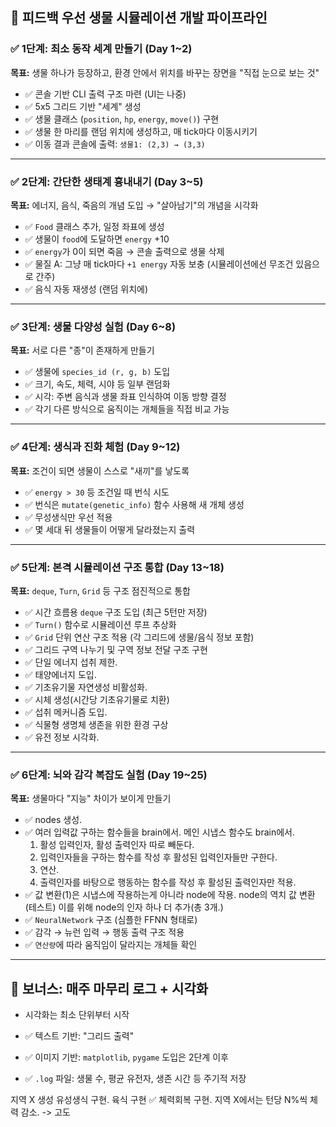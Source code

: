 ## 🔄 피드백 우선 생물 시뮬레이션 개발 파이프라인

### ✅ 1단계: 최소 동작 세계 만들기 (Day 1\~2)

**목표:** 생물 하나가 등장하고, 환경 안에서 위치를 바꾸는 장면을 "직접 눈으로 보는 것"

* ✅ 콘솔 기반 CLI 출력 구조 마련 (UI는 나중)
* ✅ 5x5 그리드 기반 "세계" 생성
* ✅ 생물 클래스 (`position`, `hp`, `energy`, `move()`) 구현
* ✅ 생물 한 마리를 랜덤 위치에 생성하고, 매 tick마다 이동시키기
* ✅ 이동 결과 콘솔에 출력: `생물1: (2,3) → (3,3)`

---

### ✅ 2단계: 간단한 생태계 흉내내기 (Day 3\~5)

**목표:** 에너지, 음식, 죽음의 개념 도입 → "살아남기"의 개념을 시각화

* ✅ `Food` 클래스 추가, 일정 좌표에 생성
* ✅ 생물이 `food`에 도달하면 `energy` +10
* ✅ `energy`가 0이 되면 죽음 → 콘솔 출력으로 생물 삭제
* ✅ 물질 A: 그냥 매 tick마다 `+1 energy` 자동 보충 (시뮬레이션에선 무조건 있음으로 간주)
* ✅ 음식 자동 재생성 (랜덤 위치에)

---

### ✅ 3단계: 생물 다양성 실험 (Day 6\~8)

**목표:** 서로 다른 "종"이 존재하게 만들기

* ✅ 생물에 `species_id (r, g, b)` 도입
* ✅ 크기, 속도, 체력, 시야 등 일부 랜덤화
* ✅ 시각: 주변 음식과 생물 좌표 인식하여 이동 방향 결정
* ✅ 각기 다른 방식으로 움직이는 개체들을 직접 비교 가능

---

### ✅ 4단계: 생식과 진화 체험 (Day 9\~12)

**목표:** 조건이 되면 생물이 스스로 "새끼"를 낳도록

* ✅ `energy > 30` 등 조건일 때 번식 시도
* ✅ 번식은 `mutate(genetic_info)` 함수 사용해 새 개체 생성
* ✅ 무성생식만 우선 적용
* ✅ 몇 세대 뒤 생물들이 어떻게 달라졌는지 출력

---

### ✅ 5단계: 본격 시뮬레이션 구조 통합 (Day 13\~18)

**목표:** `deque`, `Turn`, `Grid` 등 구조 점진적으로 통합

* ✅ 시간 흐름용 `deque` 구조 도입 (최근 5턴만 저장)
* ✅ `Turn()` 함수로 시뮬레이션 루프 추상화
* ✅ `Grid` 단위 연산 구조 적용 (각 그리드에 생물/음식 정보 포함)
* ✅ 그리드 구역 나누기 및 구역 정보 전달 구조 구현
* ✅ 단일 에너지 섭취 제한.
* ✅ 태양에너지 도입.
* ✅ 기초유기물 자연생성 비활성화.
* ✅ 시체 생성(시간당 기초유기물로 치환)
* ✅ 섭취 메커니즘 도입.
* ✅ 식물형 생명체 생존을 위한 환경 구상
* ✅ 유전 정보 시각화.
---

### ✅ 6단계: 뇌와 감각 복잡도 실험 (Day 19\~25)

**목표:** 생물마다 "지능" 차이가 보이게 만들기

* ✅ nodes 생성. 
* ✅ 여러 입력값 구하는 함수들을 brain에서. 메인 시냅스 함수도 brain에서. 
  1. 활성 입력인자, 활성 출력인자 따로 빼둔다.
  2. 입력인자들을 구하는 함수를 작성 후 활성된 입력인자들만 구한다.
  3. 연산.
  4. 출력인자를 바탕으로 행동하는 함수를 작성 후 활성된 출력인자만 적용.
* ✅ 값 변환(1)은 시냅스에 작용하는게 아니라 node에 작용. node의 역치 값 변환(테스트) 이를 위해 node의 인자 하나 더 추가(총 3개.)
* ✅ `NeuralNetwork` 구조 (심플한 FFNN 형태로)
* ✅ 감각 → 뉴런 입력 → 행동 출력 구조 적용
* ✅ `연산량`에 따라 움직임이 달라지는 개체들 확인

---

## 🎁 보너스: 매주 마무리 로그 + 시각화

* 시각화는 최소 단위부터 시작

* ✅ 텍스트 기반: "그리드 출력"
* ✅ 이미지 기반: `matplotlib`, `pygame` 도입은 2단계 이후
* ✅ `.log` 파일: 생물 수, 평균 유전자, 생존 시간 등 주기적 저장


지역 X 생성
유성생식 구현.
육식 구현
✅ 체력회복 구현.
지역 X에서는 턴당 N%씩 체력 감소. -> 고도